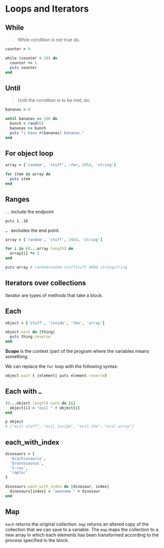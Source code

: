 # Loops and Iterators

## While 

> While condition is not true do.

```ruby
counter = 0

while (counter < 10) do
  counter += 1
  puts counter
end
```

## Until

> Until the condition is to be met, do.

```ruby
bananas = 0

until bananas == 100 do
  bunch = rand(6)
  bananas += bunch
  puts "i have #{bananas} bananas."
end
```

## For object loop

```ruby
array = ['random', 'stuff', :for, 2454, 'string']

for item in array do
  puts item
end
```

## Ranges

`..` include the endpoint

```
puts 1..10
```

`… ` excludes the end point.

```ruby
array = ['random', 'stuff', 2454, 'string']

for i in (0...array.length) do
  array[i] *= 2
end

puts array # randomrandom stuffstuff 4908 stringstring
```

## Iterators over collections

Iterator are types of methods that take a block.

## Each

```ruby
object = ['stuff', 'inside', 'the', 'array']

object.each do |thing|
  puts thing.reverse
end
```

**Scope** is the context /part of the program where the variables means something.

We can replace the `for` loop with the following syntax:

```ruby
object.each { |element| puts element.reverse}
```

## Each with `…`

```ruby
(0...object.length).each do |i|
  object[i] = "evil " + object[i] 
end

p object
# ["evil stuff", "evil inside", "evil the", "evil array"]
```

## each_with_index

```ruby
dinosaurs = [
  'brachiosaurus',
  'brontosaurus',
  't-rex',
  'raptor'
]

dinosaurs.each_with_index do |dinosaur, index|
  dinosaurs[index] = "awesome " + dinosaur
end
```

## Map

`each` returns the original collection. `map` returns an altered copy of the collection that we can save to a variable. The `map` maps the collection to a new array in which each elements has been transformed according to the process specified in the block.



